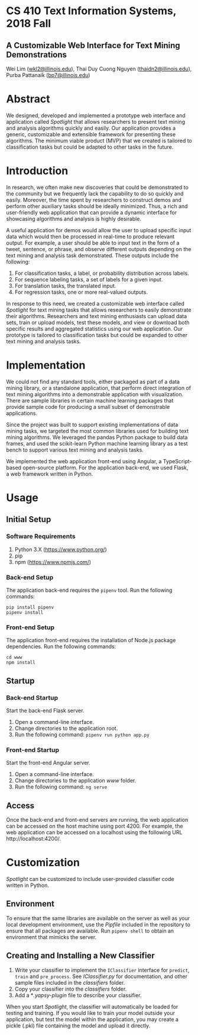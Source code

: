 # CS 410 Text Information Systems, 2018 Fall

## A Customizable Web Interface for Text Mining Demonstrations

Wei Lim (wkl2@illinois.edu),
Thai Duy Cuong Nguyen (thaidn2@illinois.edu),
Purba Pattanaik (bp7@illinois.edu)

# Abstract

We designed, developed and implemented a prototype web interface and application called *Spotlight* that allows researchers to present text mining and analysis algorithms quickly and easily. Our application provides a generic, customizable and extensible framework for presenting these algorithms. The minimum viable product (MVP) that we created is tailored to classification tasks but could be adapted to other tasks in the future.

# Introduction

In research, we often make new discoveries that could be demonstrated to the community but we frequently lack the capability to do so quickly and easily. Moreover, the time spent by researchers to construct demos and perform other auxiliary tasks should be ideally minimized. Thus, a rich and user-friendly web application that can provide a dynamic interface for showcasing algorithms and analysis is highly desirable.

A useful application for demos would allow the user to upload specific input data which would then be processed in real-time to produce relevant output. For example, a user should be able to input text in the form of a tweet, sentence, or phrase, and observe different outputs depending on the text mining and analysis task demonstrated. These outputs include the following:

1. For classification tasks, a label, or probability distribution across labels.
2. For sequence labeling tasks, a set of labels for a given input.
3. For translation tasks, the translated input.
4. For regression tasks, one or more real-valued outputs.

In response to this need, we created a customizable web interface called *Spotlight* for text mining tasks that allows researchers to easily demonstrate their algorithms. Researchers and text mining enthusiasts can upload data sets, train or upload models, test these models, and view or download both specific results and aggregated statistics using our web application. Our prototype is tailored to classification tasks but could be expanded to other text mining and analysis tasks.

# Implementation
We could not find any standard tools, either packaged as part of a data mining library, or a standalone application, that perform direct integration of text mining algorithms into a demonstrable application with visualization. There are sample libraries in certain machine learning packages that provide sample code for producing a small subset of demonstrable applications.

Since the project was built to support existing implementations of data mining tasks, we targeted the most common libraries used for building text mining algorithms. We leveraged the pandas Python package to build data frames, and used the scikit-learn Python machine learning library as a test bench to support various text mining and analysis tasks.

We implemented the web application front-end using Angular, a TypeScript-based open-source platform. For the application back-end, we used Flask, a web framework written in Python.

# Usage

## Initial Setup

### Software Requirements

1. Python 3.X (https://www.python.org/)
2. pip
3. npm (https://www.npmjs.com/)

### Back-end Setup

The application back-end requires the `pipenv` tool.
Run the following commands:

```
pip install pipenv
pipenv install
```

### Front-end Setup

The application front-end requires the installation of Node.js package dependencies.
Run the following commands:

```
cd www
npm install
```

## Startup

### Back-end Startup

Start the back-end Flask server.

1. Open a command-line interface.
2. Change directories to the application root.
3. Run the following command: `pipenv run python app.py`

### Front-end Startup

Start the front-end Angular server.

1. Open a command-line interface.
2. Change directories to the application *www* folder.
3. Run the following command: `ng serve`

## Access

Once the back-end and front-end servers are running, the web application can be accessed on the host machine using port 4200. For example, the web application can be accessed on a localhost using the following URL http://localhost:4200/.


# Customization

*Spotlight* can be customized to include user-provided classifier code written in Python.

## Environment

To ensure that the same libraries are available on the server as well as your local development environment, use the *Pipfile* included in the repository to ensure that all packages are available. Run `pipenv shell` to obtain an environment that mimicks the server.

## Creating and Installing a New Classifier

1. Write your classifier to implement the `IClassifier` interface for `predict`, `train` and `pre_process`. See *IClassifier.py* for documentation, and other sample files included in the *classifiers* folder.
2. Copy your classifier into the *classifiers* folder.
3. Add a **.yapsy-plugin* file to describe your classifier.

When you start *Spotlight*, the classifier will automatically be loaded for testing and training. If you would like to train your model outside your application, but test the model within the application, you may create a pickle (.pkl) file containing the model and upload it directly.
